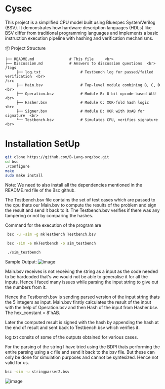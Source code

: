 # Cysec
This project is a simplified CPU model built using Bluespec SystemVerilog (BSV). It demonstrates how hardware description languages (HDLs) like BSV differ from traditional programming languages and implements a basic instruction execution pipeline with hashing and verification mechanisms.

📦 Project Structure
```text
├── README.md                # This file     <br>
├── Discussion.md            # Answers to discussion questions  <br>
/logs
     ├── log.txt                  # Testbench log for passed/failed verification  <br>
/src
     ├── Main.bsv                 # Top-level module combining B, C, D  <br>
     ├── Operation.bsv            # Module B: 8-bit opcode-based ALU  <br>
     ├── Hasher.bsv               # Module C: XOR-fold hash logic  <br>
     ├── Signer.bsv               # Module D: XOR with 0xAB for signature  <br>
     └── Testbench.bsv            # Simulates CPU, verifies signature   <br>
```

# Installation SetUp
```bash
git clone https://github.com/B-Lang-org/bsc.git
cd bsc
./configure
make
sudo make install
```

Note: We need to also install all the dependencies mentioned in the README.md file of the Bsc github.

The Testbench.bsv file contains the set of test cases which are passed to the cpu thats our Main.bsv to compute the results of the problem and sign the result and send it back to it. The Testbench.bsv verifies if there was any tampering or not by comparing the hashes.

Command for the execution of the program are
```bash
 bsc -u -sim -g mkTestbench Testbench.bsv

 bsc -sim -e mkTestbench -o sim_testbench

 ./sim_testbench
```

 Sample Output:
![image](https://github.com/user-attachments/assets/15c5a38d-de68-48d4-b362-263ebd5cb123)

Main.bsv receives is not receiving the string as a input as the code needed to be hardcoded that's we would not be able to generalise it for all the inputs. Hence I faced many issues while parsing the input string to give out the numbers from it.

Hence the Testbench.bsv is sending parsed version of the input string thats the 5 integers as input. Main.bsv firstly calculates the result of the input with the help of Operation.bsv and then Hash of the input from Hasher.bsv. The hex_constant = 8'hAB. 

Later the computed result is signed with the hash by appending the hash at the end of result and sent back to Testbench.bsv which verifies it.

log.txt consits of some of the outputs obtained for various cases.

For the parsing of the string I have tried using the BDPI thats performing the entire parsing using a c file and send it back to the bsv file. But these can only be done for simulation purposes and cannot be syntesized. Hence not valid for us.

```bash
bsc -sim -u stringparser2.bsv
```


![image](https://github.com/user-attachments/assets/878f4a02-02d5-4503-b783-4f066c9b9a56)


